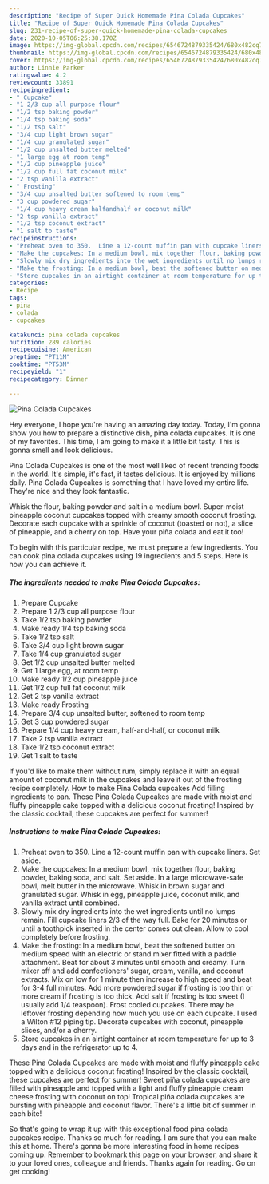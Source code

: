 ```yaml
---
description: "Recipe of Super Quick Homemade Pina Colada Cupcakes"
title: "Recipe of Super Quick Homemade Pina Colada Cupcakes"
slug: 231-recipe-of-super-quick-homemade-pina-colada-cupcakes
date: 2020-10-05T06:25:38.170Z
image: https://img-global.cpcdn.com/recipes/6546724879335424/680x482cq70/pina-colada-cupcakes-recipe-main-photo.jpg
thumbnail: https://img-global.cpcdn.com/recipes/6546724879335424/680x482cq70/pina-colada-cupcakes-recipe-main-photo.jpg
cover: https://img-global.cpcdn.com/recipes/6546724879335424/680x482cq70/pina-colada-cupcakes-recipe-main-photo.jpg
author: Linnie Parker
ratingvalue: 4.2
reviewcount: 33891
recipeingredient:
- " Cupcake"
- "1 2/3 cup all purpose flour"
- "1/2 tsp baking powder"
- "1/4 tsp baking soda"
- "1/2 tsp salt"
- "3/4 cup light brown sugar"
- "1/4 cup granulated sugar"
- "1/2 cup unsalted butter melted"
- "1 large egg at room temp"
- "1/2 cup pineapple juice"
- "1/2 cup full fat coconut milk"
- "2 tsp vanilla extract"
- " Frosting"
- "3/4 cup unsalted butter softened to room temp"
- "3 cup powdered sugar"
- "1/4 cup heavy cream halfandhalf or coconut milk"
- "2 tsp vanilla extract"
- "1/2 tsp coconut extract"
- "1 salt to taste"
recipeinstructions:
- "Preheat oven to 350.  Line a 12-count muffin pan with cupcake liners.  Set aside."
- "Make the cupcakes: In a medium bowl, mix together flour, baking powder, baking soda, and salt. Set aside. In a large microwave-safe bowl, melt butter in the microwave. Whisk in brown sugar and granulated sugar. Whisk in egg, pineapple juice, coconut milk, and vanilla extract until combined."
- "Slowly mix dry ingredients into the wet ingredients until no lumps remain. Fill cupcake liners 2/3 of the way full. Bake for 20 minutes or until a toothpick inserted in the center comes out clean. Allow to cool completely before frosting."
- "Make the frosting: In a medium bowl, beat the softened butter on medium speed with an electric or stand mixer fitted with a paddle attachment. Beat for about 3 minutes until smooth and creamy. Turn mixer off and add confectioners&#39; sugar, cream, vanilla, and coconut extracts. Mix on low for 1 minute then increase to high speed and beat for 3-4 full minutes. Add more powdered sugar if frosting is too thin or more cream if frosting is too thick. Add salt if frosting is too sweet (I usually add 1/4 teaspoon). Frost cooled cupcakes. There may be leftover frosting depending how much you use on each cupcake. I used a Wilton #12 piping tip. Decorate cupcakes with coconut, pineapple slices, and/or a cherry."
- "Store cupcakes in an airtight container at room temperature for up to 3 days and in the refrigerator up to 4."
categories:
- Recipe
tags:
- pina
- colada
- cupcakes

katakunci: pina colada cupcakes 
nutrition: 289 calories
recipecuisine: American
preptime: "PT11M"
cooktime: "PT53M"
recipeyield: "1"
recipecategory: Dinner

---
```



![Pina Colada Cupcakes](https://img-global.cpcdn.com/recipes/6546724879335424/680x482cq70/pina-colada-cupcakes-recipe-main-photo.jpg)

Hey everyone, I hope you're having an amazing day today. Today, I'm gonna show you how to prepare a distinctive dish, pina colada cupcakes. It is one of my favorites. This time, I am going to make it a little bit tasty. This is gonna smell and look delicious.

Pina Colada Cupcakes is one of the most well liked of recent trending foods in the world. It's simple, it's fast, it tastes delicious. It is enjoyed by millions daily. Pina Colada Cupcakes is something that I have loved my entire life. They're nice and they look fantastic.

Whisk the flour, baking powder and salt in a medium bowl. Super-moist pineapple coconut cupcakes topped with creamy smooth coconut frosting. Decorate each cupcake with a sprinkle of coconut (toasted or not), a slice of pineapple, and a cherry on top. Have your piña colada and eat it too!


To begin with this particular recipe, we must prepare a few ingredients. You can cook pina colada cupcakes using 19 ingredients and 5 steps. Here is how you can achieve it.

<!--inarticleads1-->

##### The ingredients needed to make Pina Colada Cupcakes:

1. Prepare  Cupcake
1. Prepare 1 2/3 cup all purpose flour
1. Take 1/2 tsp baking powder
1. Make ready 1/4 tsp baking soda
1. Take 1/2 tsp salt
1. Take 3/4 cup light brown sugar
1. Take 1/4 cup granulated sugar
1. Get 1/2 cup unsalted butter melted
1. Get 1 large egg, at room temp
1. Make ready 1/2 cup pineapple juice
1. Get 1/2 cup full fat coconut milk
1. Get 2 tsp vanilla extract
1. Make ready  Frosting
1. Prepare 3/4 cup unsalted butter, softened to room temp
1. Get 3 cup powdered sugar
1. Prepare 1/4 cup heavy cream, half-and-half, or coconut milk
1. Take 2 tsp vanilla extract
1. Take 1/2 tsp coconut extract
1. Get 1 salt to taste


If you&#39;d like to make them without rum, simply replace it with an equal amount of coconut milk in the cupcakes and leave it out of the frosting recipe completely. How to make Pina Colada cupcakes Add filling ingredients to pan. These Pina Colada Cupcakes are made with moist and fluffy pineapple cake topped with a delicious coconut frosting! Inspired by the classic cocktail, these cupcakes are perfect for summer! 

<!--inarticleads2-->

##### Instructions to make Pina Colada Cupcakes:

1. Preheat oven to 350.  Line a 12-count muffin pan with cupcake liners.  Set aside.
1. Make the cupcakes: In a medium bowl, mix together flour, baking powder, baking soda, and salt. Set aside. In a large microwave-safe bowl, melt butter in the microwave. Whisk in brown sugar and granulated sugar. Whisk in egg, pineapple juice, coconut milk, and vanilla extract until combined.
1. Slowly mix dry ingredients into the wet ingredients until no lumps remain. Fill cupcake liners 2/3 of the way full. Bake for 20 minutes or until a toothpick inserted in the center comes out clean. Allow to cool completely before frosting.
1. Make the frosting: In a medium bowl, beat the softened butter on medium speed with an electric or stand mixer fitted with a paddle attachment. Beat for about 3 minutes until smooth and creamy. Turn mixer off and add confectioners&#39; sugar, cream, vanilla, and coconut extracts. Mix on low for 1 minute then increase to high speed and beat for 3-4 full minutes. Add more powdered sugar if frosting is too thin or more cream if frosting is too thick. Add salt if frosting is too sweet (I usually add 1/4 teaspoon). Frost cooled cupcakes. There may be leftover frosting depending how much you use on each cupcake. I used a Wilton #12 piping tip. Decorate cupcakes with coconut, pineapple slices, and/or a cherry.
1. Store cupcakes in an airtight container at room temperature for up to 3 days and in the refrigerator up to 4.


These Pina Colada Cupcakes are made with moist and fluffy pineapple cake topped with a delicious coconut frosting! Inspired by the classic cocktail, these cupcakes are perfect for summer! Sweet piña colada cupcakes are filled with pineapple and topped with a light and fluffy pineapple cream cheese frosting with coconut on top! Tropical piña colada cupcakes are bursting with pineapple and coconut flavor. There&#39;s a little bit of summer in each bite! 

So that's going to wrap it up with this exceptional food pina colada cupcakes recipe. Thanks so much for reading. I am sure that you can make this at home. There's gonna be more interesting food in home recipes coming up. Remember to bookmark this page on your browser, and share it to your loved ones, colleague and friends. Thanks again for reading. Go on get cooking!
